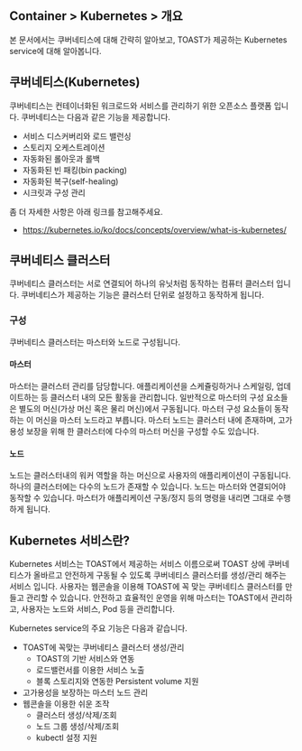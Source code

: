 ## Container > Kubernetes > 개요
본 문서에서는 쿠버네티스에 대해 간략히 알아보고, TOAST가 제공하는 Kubernetes service에 대해 알아봅니다. 

## 쿠버네티스(Kubernetes)
쿠버네티스는 컨테이너화된 워크로드와 서비스를 관리하기 위한 오픈소스 플랫폼 입니다. 쿠버네티스는 다음과 같은 기능을 제공합니다.
* 서비스 디스커버리와 로드 밸런싱
* 스토리지 오케스트레이션
* 자동화된 롤아웃과 롤백
* 자동화된 빈 패킹(bin packing)
* 자동화된 복구(self-healing)
* 시크릿과 구성 관리

좀 더 자세한 사항은 아래 링크를 참고해주세요.
* https://kubernetes.io/ko/docs/concepts/overview/what-is-kubernetes/

## 쿠버네티스 클러스터
쿠버네티스 클러스터는 서로 연결되어 하나의 유닛처럼 동작하는 컴퓨터 클러스터 입니다. 쿠버네티스가 제공하는 기능은 클러스터 단위로 설정하고 동작하게 됩니다. 

### 구성
쿠버네티스 클러스터는 마스터와 노드로 구성됩니다.

#### 마스터
마스터는 클러스터 관리를 담당합니다. 애플리케이션을 스케쥴링하거나 스케일링, 업데이트하는 등 클러스터 내의 모든 활동을 관리합니다. 일반적으로 마스터의 구성 요소들은 별도의 머신(가상 머신 혹은 물리 머신)에서 구동됩니다. 마스터 구성 요소들이 동작하는 이 머신을 마스터 노드라고 부릅니다. 마스터 노드는 클러스터 내에 존재하며, 고가용성 보장을 위해 한 클러스터에 다수의 마스터 머신을 구성할 수도 있습니다. 

#### 노드
노드는 클러스터내의 워커 역할을 하는 머신으로 사용자의 애플리케이션이 구동됩니다. 하나의 클러스터에는 다수의 노드가 존재할 수 있습니다. 
노드는 마스터와 연결되어야 동작할 수 있습니다. 마스터가 애플리케이션 구동/정지 등의 명령을 내리면 그대로 수행하게 됩니다. 


## Kubernetes 서비스란?
Kubernetes 서비스는 TOAST에서 제공하는 서비스 이름으로써 TOAST 상에 쿠버네티스가 올바르고 안전하게 구동될 수 있도록 쿠버네티스 클러스터를 생성/관리 해주는 서비스 입니다. 사용자는 웹콘솔을 이용해 TOAST에 꼭 맞는 쿠버네티스 클러스터를 만들고 관리할 수 있습니다. 안전하고 효율적인 운영을 위해 마스터는 TOAST에서 관리하고, 사용자는 노드와 서비스, Pod 등을 관리합니다. 

Kubernetes service의 주요 기능은 다음과 같습니다. 
* TOAST에 꼭맞는 쿠버네티스 클러스터 생성/관리
    * TOAST의 기반 서비스와 연동
    * 로드밸런서를 이용한 서비스 노출
    * 블록 스토리지와 연동한 Persistent volume 지원
* 고가용성을 보장하는 마스터 노드 관리
* 웹콘솔을 이용한 쉬운 조작
    * 클러스터 생성/삭제/조회
    * 노드 그룹 생성/삭제/조회
    * kubectl 설정 지원
